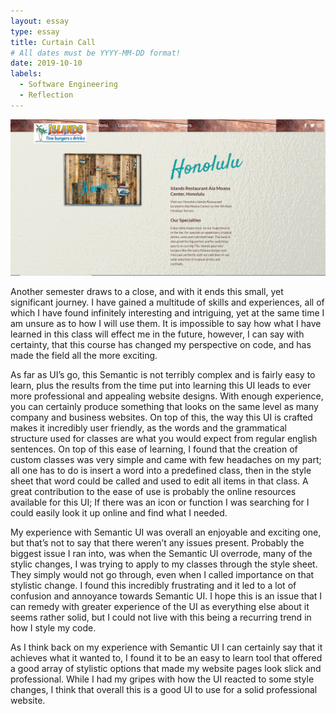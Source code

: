 ```yaml
---
layout: essay
type: essay
title: Curtain Call
# All dates must be YYYY-MM-DD format!
date: 2019-10-10
labels:
  - Software Engineering
  - Reflection
---
```

<img class="ui center spaced image" src="../images/recreation.png">

Another semester draws to a close, and with it ends this small, yet significant journey. I have gained a multitude of skills and experiences, all of which I have found infinitely interesting and intriguing, yet at the same time I am unsure as to how I will use them.  It is impossible to say how what I have learned in this class will effect me in the future, however, I can say with certainty, that this course has changed my perspective on code, and has made the field all the more exciting.   

As far as UI’s go, this Semantic is not terribly complex and is fairly easy to learn, plus the results from the time put into learning this UI leads to ever more professional and appealing website designs. With enough experience, you can certainly produce something that looks on the same level as many company and business websites.  On top of this, the way this UI is crafted makes it incredibly user friendly, as the words and the grammatical structure used for classes are what you would expect from regular english sentences.  On top of this ease of learning, I found that the creation of custom classes was very simple and came with few headaches on my part; all one has to do is insert a word into a predefined class, then in the style sheet that word could be called and used to edit all items in that class.  A great contribution to the ease of use is probably the online resources available for this UI; If there was an icon or function I was searching for I could easily look it up online and find what I needed. 

My experience with Semantic UI was overall an enjoyable and exciting one, but that’s not to say that there weren’t any issues present.  Probably the biggest issue I ran into, was when the Semantic UI overrode, many of the stylic changes, I was trying to apply to my classes through the style sheet.  They simply would not go through, even when I called importance on that stylistic change. I found this incredibly frustrating and it led to a lot of confusion and annoyance towards Semantic UI.  I hope this is an issue that I can remedy with greater experience of the UI as everything else about it seems rather solid, but I could not live with this being a recurring trend in how I style my code. 

As I think back on my experience with Semantic UI I can certainly say that it achieves what it wanted to, I found it to be an easy to learn tool that offered a good array of stylistic options that made my website pages look slick and professional.  While I had my gripes with how the UI reacted to some style changes, I think that overall this is a good UI to use for a solid professional website.
